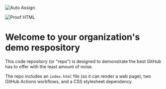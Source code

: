![Auto Assign](https://github.com/jakuzzi-263/demo-repository/actions/workflows/auto-assign.yml/badge.svg)

![Proof HTML](https://github.com/jakuzzi-263/demo-repository/actions/workflows/proof-html.yml/badge.svg)

# Welcome to your organization's demo respository
This code repository (or "repo") is designed to demonstrate the best GitHub has to offer with the least amount of noise.

The repo includes an `index.html` file (so it can render a web page), two GitHub Actions workflows, and a CSS stylesheet dependency.
